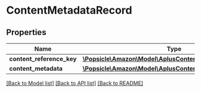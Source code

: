 # ContentMetadataRecord

## Properties
Name | Type | Description | Notes
------------ | ------------- | ------------- | -------------
**content_reference_key** | [**\Popsicle\Amazon\Model\AplusContent\ContentReferenceKey**](ContentReferenceKey.md) |  | 
**content_metadata** | [**\Popsicle\Amazon\Model\AplusContent\ContentMetadata**](ContentMetadata.md) |  | 

[[Back to Model list]](../../README.md#documentation-for-models) [[Back to API list]](../../README.md#documentation-for-api-endpoints) [[Back to README]](../../README.md)

